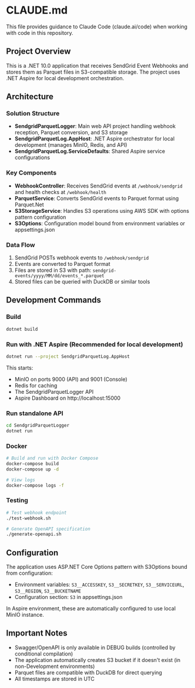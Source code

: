 # CLAUDE.md

This file provides guidance to Claude Code (claude.ai/code) when working with code in this repository.

## Project Overview

This is a .NET 10.0 application that receives SendGrid Event Webhooks and stores them as Parquet files in S3-compatible storage. The project uses .NET Aspire for local development orchestration.

## Architecture

### Solution Structure
- **SendgridParquetLogger**: Main web API project handling webhook reception, Parquet conversion, and S3 storage
- **SendgridParquetLog.AppHost**: .NET Aspire orchestrator for local development (manages MinIO, Redis, and API)
- **SendgridParquetLog.ServiceDefaults**: Shared Aspire service configurations

### Key Components
- **WebhookController**: Receives SendGrid events at `/webhook/sendgrid` and health checks at `/webhook/health`
- **ParquetService**: Converts SendGrid events to Parquet format using Parquet.Net
- **S3StorageService**: Handles S3 operations using AWS SDK with options pattern configuration
- **S3Options**: Configuration model bound from environment variables or appsettings.json

### Data Flow
1. SendGrid POSTs webhook events to `/webhook/sendgrid`
2. Events are converted to Parquet format
3. Files are stored in S3 with path: `sendgrid-events/yyyy/MM/dd/events_*.parquet`
4. Stored files can be queried with DuckDB or similar tools

## Development Commands

### Build
```bash
dotnet build
```

### Run with .NET Aspire (Recommended for local development)
```bash
dotnet run --project SendgridParquetLog.AppHost
```
This starts:
- MinIO on ports 9000 (API) and 9001 (Console)
- Redis for caching
- The SendgridParquetLogger API
- Aspire Dashboard on http://localhost:15000

### Run standalone API
```bash
cd SendgridParquetLogger
dotnet run
```

### Docker
```bash
# Build and run with Docker Compose
docker-compose build
docker-compose up -d

# View logs
docker-compose logs -f
```

### Testing
```bash
# Test webhook endpoint
./test-webhook.sh

# Generate OpenAPI specification
./generate-openapi.sh
```

## Configuration

The application uses ASP.NET Core Options pattern with S3Options bound from configuration:
- Environment variables: `S3__ACCESSKEY`, `S3__SECRETKEY`, `S3__SERVICEURL`, `S3__REGION`, `S3__BUCKETNAME`
- Configuration section: `S3` in appsettings.json

In Aspire environment, these are automatically configured to use local MinIO instance.

## Important Notes

- Swagger/OpenAPI is only available in DEBUG builds (controlled by conditional compilation)
- The application automatically creates S3 bucket if it doesn't exist (in non-Development environments)
- Parquet files are compatible with DuckDB for direct querying
- All timestamps are stored in UTC